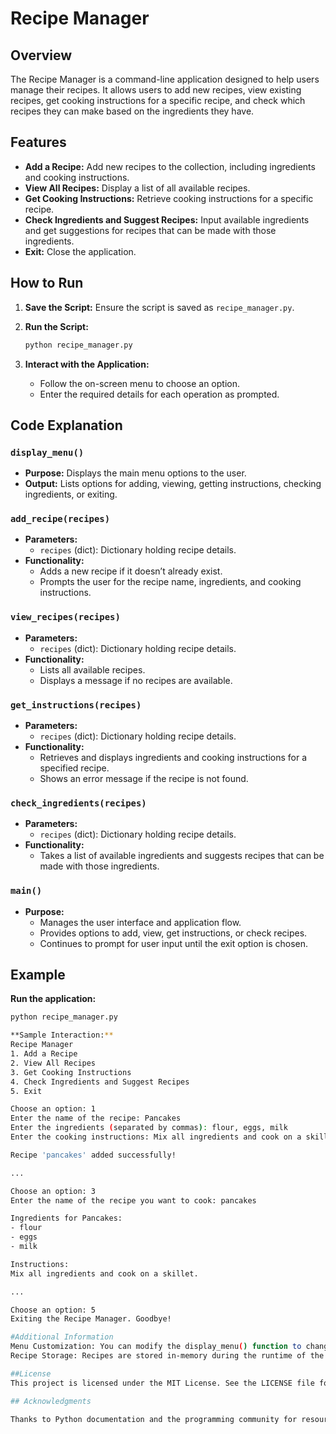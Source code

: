 # Recipe Manager

## Overview

The Recipe Manager is a command-line application designed to help users manage their recipes. It allows users to add new recipes, view existing recipes, get cooking instructions for a specific recipe, and check which recipes they can make based on the ingredients they have.

## Features

- **Add a Recipe:** Add new recipes to the collection, including ingredients and cooking instructions.
- **View All Recipes:** Display a list of all available recipes.
- **Get Cooking Instructions:** Retrieve cooking instructions for a specific recipe.
- **Check Ingredients and Suggest Recipes:** Input available ingredients and get suggestions for recipes that can be made with those ingredients.
- **Exit:** Close the application.

## How to Run

1. **Save the Script:** Ensure the script is saved as `recipe_manager.py`.

2. **Run the Script:**
    ```sh
    python recipe_manager.py
    ```

3. **Interact with the Application:**
    - Follow the on-screen menu to choose an option.
    - Enter the required details for each operation as prompted.

## Code Explanation

### `display_menu()`

- **Purpose:** Displays the main menu options to the user.
- **Output:** Lists options for adding, viewing, getting instructions, checking ingredients, or exiting.

### `add_recipe(recipes)`

- **Parameters:**
  - `recipes` (dict): Dictionary holding recipe details.
- **Functionality:** 
  - Adds a new recipe if it doesn’t already exist.
  - Prompts the user for the recipe name, ingredients, and cooking instructions.
  
### `view_recipes(recipes)`

- **Parameters:**
  - `recipes` (dict): Dictionary holding recipe details.
- **Functionality:** 
  - Lists all available recipes.
  - Displays a message if no recipes are available.

### `get_instructions(recipes)`

- **Parameters:**
  - `recipes` (dict): Dictionary holding recipe details.
- **Functionality:** 
  - Retrieves and displays ingredients and cooking instructions for a specified recipe.
  - Shows an error message if the recipe is not found.

### `check_ingredients(recipes)`

- **Parameters:**
  - `recipes` (dict): Dictionary holding recipe details.
- **Functionality:** 
  - Takes a list of available ingredients and suggests recipes that can be made with those ingredients.

### `main()`

- **Purpose:** 
  - Manages the user interface and application flow.
  - Provides options to add, view, get instructions, or check recipes.
  - Continues to prompt for user input until the exit option is chosen.

## Example

**Run the application:**

```sh
python recipe_manager.py

**Sample Interaction:**
Recipe Manager
1. Add a Recipe
2. View All Recipes
3. Get Cooking Instructions
4. Check Ingredients and Suggest Recipes
5. Exit

Choose an option: 1
Enter the name of the recipe: Pancakes
Enter the ingredients (separated by commas): flour, eggs, milk
Enter the cooking instructions: Mix all ingredients and cook on a skillet.

Recipe 'pancakes' added successfully!

...

Choose an option: 3
Enter the name of the recipe you want to cook: pancakes

Ingredients for Pancakes:
- flour
- eggs
- milk

Instructions:
Mix all ingredients and cook on a skillet.

...

Choose an option: 5
Exiting the Recipe Manager. Goodbye!

#Additional Information
Menu Customization: You can modify the display_menu() function to change the menu options or add new features.
Recipe Storage: Recipes are stored in-memory during the runtime of the application. To persist recipes, consider implementing file or database storage.

##License
This project is licensed under the MIT License. See the LICENSE file for details.

## Acknowledgments

Thanks to Python documentation and the programming community for resources and support.
